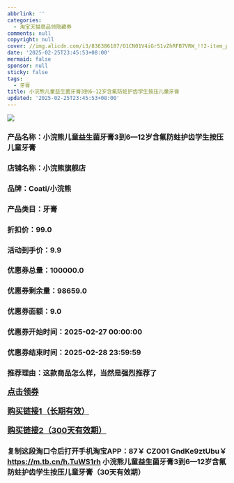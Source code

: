 ```yaml
---
abbrlink: ''
categories:
  - 淘宝天猫商品领隐藏券
comments: null
copyright: null
cover: //img.alicdn.com/i3/836386187/O1CN01V4iGr51vZhRFB7VRW_!!2-item_pic.png
date: '2025-02-25T23:45:53+08:00'
mermaid: false
sponsor: null
sticky: false
tags:
  - 牙膏
title: 小浣熊儿童益生菌牙膏3到6—12岁含氟防蛀护齿学生按压儿童牙膏
updated: '2025-02-25T23:45:53+08:00'
--- 
```


![](//img.alicdn.com/i3/836386187/O1CN01V4iGr51vZhRFB7VRW_!!2-item_pic.png)

### 产品名称：小浣熊儿童益生菌牙膏3到6—12岁含氟防蛀护齿学生按压儿童牙膏
### 店铺名称：小浣熊旗舰店
### 品牌：Coati/小浣熊
### 产品类目：牙膏
### 折扣价：99.0
### 活动到手价：9.9
### 优惠券总量：100000.0
### 优惠券剩余量：98659.0
### 优惠券面额：9.0
### 优惠券开始时间：2025-02-27 00:00:00	
### 优惠券结束时间：2025-02-28 23:59:59	
### 推荐理由：这款商品怎么样，当然是强烈推荐了

<p style="font-size: 18px; font-weight: bold;">
  <a href="https://uland.taobao.com/coupon/edetail?e=pdDFxxgthWalhHvvyUNXZfh8CuWt5YH5OVuOuRD5gLJMmdsrkidbOWBzzpT26idJly3vejwMMt1t7i26YH0Xl13BABjjAPpCp42t%2FLEUGEB4UVd9SuDLoJiQW6A6ElEVRapUUKlEO8XyMW3eIAWKRa6LeGhgJY%2B%2F7NjcxRIBfQbVM%2Fe4LpP7Oq9ple94x%2FzC%2FQRe3kMGG%2BZw0rwjCFBdDkwYlDaMGQm8l9JUUlFRIV%2BKKoz%2FahSTdjW6CW2SaWtRHsHfkY5nVlAaQcAM%2Fbtha9dlZTzu8pGX9bDkT9Nz4yoeM3PJTWhthNHK2RhzBgxWswDhlpaMEawCGruttYDvNg%3D%3D&traceId=21665f9817407225954674899d132c&union_lens=lensId%3AOPT%401740722601%4021050d33_0e45_1954b26fcb1_2735%4001%40eyJmbG9vcklkIjo3MzM1NH0ie" target="_blank">点击领券</a>
</p>
<p style="font-size: 18px; font-weight: bold;">
  <a href="https://s.click.taobao.com/t?e=m%3D2%26s%3DlfSmVDP0uFVw4vFB6t2Z2ueEDrYVVa64K7Vc7tFgwiHjf2vlNIV67kyLuerTQxoGmyBzYSO0LNz3ID%2FV1RqsF4wnCJeELi4I%2FIEn%2BS1IjHAB0ghlTd7WlZVm%2FOAUUFw71qrpxiwMoCNxc1AtbZGVS%2BejhkNctwHaycmKa5a%2FFpCMHuv7RoNv0Q0jFsbsQ7KWHCgeeg4XNwIxQN%2BdBFkrXisiYGFf8hGpTUgyOcbX4M9uk4YIPDXCnYkSoB5%2BuEXhjCYtYGASbzRUrFwjXfRKMROfYmExpA2104bt%2FCh0HCbPnPpkNSfFWasV%2BoLW0nIJMtfwQouT7qg%3D" target="_blank">购买链接1（长期有效）</a>
</p>
<p style="font-size: 18px; font-weight: bold;">
  <a href="https://s.click.taobao.com/IqhcVNs" target="_blank">购买链接2（300天有效期）</a>
</p>

### 复制这段淘口令后打开手机淘宝APP：87￥ CZ001 GndKe9ztUbu￥ https://m.tb.cn/h.TuWS1rh  小浣熊儿童益生菌牙膏3到6—12岁含氟防蛀护齿学生按压儿童牙膏（30天有效期）
